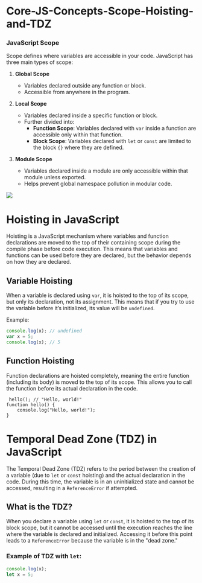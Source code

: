 # Core-JS-Concepts-Scope-Hoisting-and-TDZ
### JavaScript Scope  
Scope defines where variables are accessible in your code. JavaScript has three main types of scope:  

1. **Global Scope**  
   - Variables declared outside any function or block.  
   - Accessible from anywhere in the program.  

2. **Local Scope**  
   - Variables declared inside a specific function or block.  
   - Further divided into:  
     - **Function Scope**: Variables declared with `var` inside a function are accessible only within that function.  
     - **Block Scope**: Variables declared with `let` or `const` are limited to the block `{}` where they are defined.  

3. **Module Scope**  
   - Variables declared inside a module are only accessible within that module unless exported.  
   - Helps prevent global namespace pollution in modular code.  

<img src="https://miro.medium.com/v2/resize:fit:720/format:webp/1*I5kTkljF6GIVc56lVccjAw.png">




# Hoisting in JavaScript

Hoisting is a JavaScript mechanism where variables and function declarations are moved to the top of their containing scope during the compile phase before code execution. This means that variables and functions can be used before they are declared, but the behavior depends on how they are declared.

## Variable Hoisting

When a variable is declared using `var`, it is hoisted to the top of its scope, but only its declaration, not its assignment. This means that if you try to use the variable before it’s initialized, its value will be `undefined`.

Example:

```javascript
console.log(x); // undefined
var x = 5;
console.log(x); // 5
```
## Function Hoisting


Function declarations are hoisted completely, meaning the entire function (including its body) is moved to the top of its scope. This allows you to call the function before its actual declaration in the code.

```
 hello(); // "Hello, world!"
function hello() {
    console.log("Hello, world!");
}
```

# Temporal Dead Zone (TDZ) in JavaScript

The Temporal Dead Zone (TDZ) refers to the period between the creation of a variable (due to `let` or `const` hoisting) and the actual declaration in the code. During this time, the variable is in an uninitialized state and cannot be accessed, resulting in a `ReferenceError` if attempted.

## What is the TDZ?

When you declare a variable using `let` or `const`, it is hoisted to the top of its block scope, but it cannot be accessed until the execution reaches the line where the variable is declared and initialized. Accessing it before this point leads to a `ReferenceError` because the variable is in the "dead zone."

### Example of TDZ with `let`:

```javascript
console.log(x); 
let x = 5;
